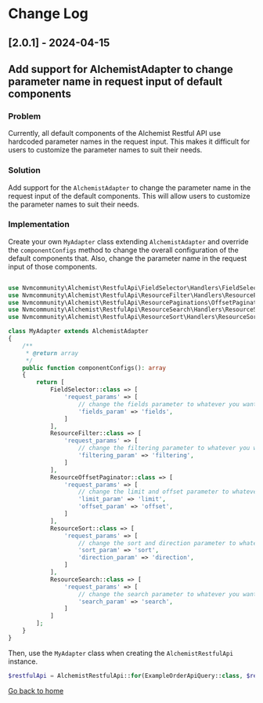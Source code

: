 # Change Log

## [2.0.1] - 2024-04-15

## Add support for AlchemistAdapter to change parameter name in request input of default components

### Problem

Currently, all default components of the Alchemist Restful API use hardcoded parameter names in the request input. This makes it difficult for users to customize the parameter names to suit their needs.

### Solution

Add support for the `AlchemistAdapter` to change the parameter name in the request input of the default components. This will allow users to customize the parameter names to suit their needs.

### Implementation

Create your own `MyAdapter` class extending `AlchemistAdapter` and override the `componentConfigs` method to change the overall configuration of the default components that. Also, change the parameter name in the request input of those components.

```php

use Nvmcommunity\Alchemist\RestfulApi\FieldSelector\Handlers\FieldSelector;
use Nvmcommunity\Alchemist\RestfulApi\ResourceFilter\Handlers\ResourceFilter;
use Nvmcommunity\Alchemist\RestfulApi\ResourcePaginations\OffsetPaginator\Handlers\ResourceOffsetPaginator;
use Nvmcommunity\Alchemist\RestfulApi\ResourceSearch\Handlers\ResourceSearch;
use Nvmcommunity\Alchemist\RestfulApi\ResourceSort\Handlers\ResourceSort;

class MyAdapter extends AlchemistAdapter
{
    /**
     * @return array
     */
    public function componentConfigs(): array
    {
        return [
            FieldSelector::class => [
                'request_params' => [
                    // change the fields parameter to whatever you want
                    'fields_param' => 'fields',
                ]
            ],
            ResourceFilter::class => [
                'request_params' => [
                    // change the filtering parameter to whatever you want
                    'filtering_param' => 'filtering',
                ]
            ],
            ResourceOffsetPaginator::class => [
                'request_params' => [
                    // change the limit and offset parameter to whatever you want
                    'limit_param' => 'limit',
                    'offset_param' => 'offset',
                ]
            ],
            ResourceSort::class => [
                'request_params' => [
                    // change the sort and direction parameter to whatever you want
                    'sort_param' => 'sort',
                    'direction_param' => 'direction',
                ]
            ],
            ResourceSearch::class => [
                'request_params' => [
                    // change the search parameter to whatever you want
                    'search_param' => 'search',
                ]
            ]
        ];
    }
}
```

Then, use the `MyAdapter` class when creating the `AlchemistRestfulApi` instance.

```php
$restfulApi = AlchemistRestfulApi::for(ExampleOrderApiQuery::class, $requestInput, new MyAdapter());
```

[Go back to home](../../README.md)